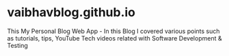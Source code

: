 # vaibhavblog.github.io
This My Personal Blog Web App - In this Blog I covered various points such as tutorials, tips, YouTube Tech videos related with Software Development &amp; Testing

